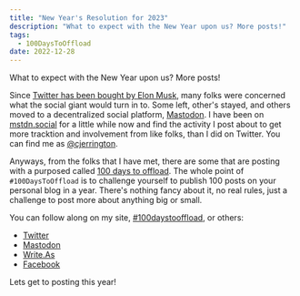 ```yaml
---
title: "New Year's Resolution for 2023"
description: "What to expect with the New Year upon us? More posts!"
tags:
  - 100DaysToOffload
date: 2022-12-28
---
```


What to expect with the New Year upon us? More posts! 

Since [Twitter has been bought by Elon Musk](https://en.wikipedia.org/wiki/Acquisition_of_Twitter_by_Elon_Musk), many folks were concerned what the social giant would turn in to. Some left, other's stayed, and others moved to a decentralized social platform, [Mastodon](https://joinmastodon.org/). I have been on [mstdn.social](https://mstdn.social/about) for a little while now and find the activity I post about to get more tracktion and involvement from like folks, than I did on Twitter. You can find me as [@cjerrington](https://mstdn.social/@cjerrington).

Anyways, from the folks that I have met, there are some that are posting with a purposed called [100 days to offload](https://100daystooffload.com/). The whole point of `#100DaysToOffload` is to challenge yourself to publish 100 posts on your personal blog in a year. There's nothing fancy about it, no real rules, just a challenge to post more about anything big or small. 

You can follow along on my site, [#100daystooffload](/100DaysToOffload/), or others:
- [Twitter](https://twitter.com/hashtag/100DaysToOffload)
- [Mastodon](https://fosstodon.org/tags/100DaysToOffload)
- [Write.As](https://fosstodon.org/tags/100DaysToOffload)
- [Facebook](https://www.facebook.com/hashtag/100daystooffload)

Lets get to posting this year! 